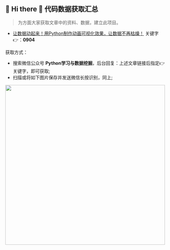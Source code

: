 ## 🙋 Hi there 🌱  代码数据获取汇总

>为方面大家获取文章中的资料、数据，建立此项目。

- [让数据动起来！用Python制作动画可视化效果，让数据不再枯燥！](https://zhuanlan.zhihu.com/p/406883291)  关键字👉：**0904**



获取方式：
- 搜索微信公众号 **Python学习与数据挖掘**，后台回复：上述文章链接后指定👉关键字，即可获取;
- 扫描或将如下图片保存并发送微信长按识别，同上;

<img src="https://img-blog.csdnimg.cn/20210617234928176.png?x-oss-process=image/watermark,type_ZmFuZ3poZW5naGVpdGk,shadow_10,text_aHR0cHM6Ly9ibG9nLmNzZG4ubmV0L3dlaXhpbl8zODAzNzQwNQ==,size_16,color_FFFFFF,t_70" width="500px">
